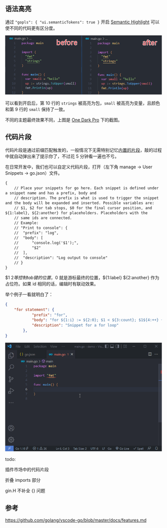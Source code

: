 ## 语法高亮

通过 ``"gopls": { "ui.semanticTokens": true }`` 开启 [Semantic Highlight](https://code.visualstudio.com/api/language-extensions/semantic-highlight-guide) 可以使不同的代码更有区分度。

![image-20220521155256607](image/image-20220521155256607.png)

可以看到开启后，第 10 行的 ``strings`` 被高亮为包，``small`` 被高亮为变量，且颜色和第 9 行的 ``small`` 保持了一致。

不同的主题最终效果不同，上图是 [One Dark Pro](https://vscodethemes.com/e/zhuangtongfa.material-theme/one-dark-pro?language=go) 下的截图。

## 代码片段

代码片段是通过前缀匹配触发的，一般情况下无需特别记忆[内置的片段](https://github.com/golang/vscode-go/blob/master/snippets/go.json)，敲的过程中就自动弹出来了提示你了，不过花 5 分钟看一遍也不亏。

在日常开发中，我们也可以自定义代码片段，打开（左下角 manage -> User Snippets -> go.json）文件。

```jsonc
{
	// Place your snippets for go here. Each snippet is defined under a snippet name and has a prefix, body and 
	// description. The prefix is what is used to trigger the snippet and the body will be expanded and inserted. Possible variables are:
	// $1, $2 for tab stops, $0 for the final cursor position, and ${1:label}, ${2:another} for placeholders. Placeholders with the 
	// same ids are connected.
	// Example:
	// "Print to console": {
	// 	"prefix": "log",
	// 	"body": [
	// 		"console.log('$1');",
	// 		"$2"
	// 	],
	// 	"description": "Log output to console"
	// }
}
```

$1 $2 等控制 tab 键的位置，$0 就是游标最终的位置，${1:label} ${2:another} 作为占位符。如果 id 相同的话，编辑时有联动效果。

举个例子一看就明白了：

```json
{
    "for statement": {
			"prefix": "for",
			"body": "for ${1:i} := ${2:0}; $1 < ${3:count}; $1${4:++} {\n\t$0\n}",
			"description": "Snippet for a for loop"
		},
}
```

![ezWFFOCkkE](image/ezWFFOCkkE.gif)

todo: 

插件市场中的代码片段

折叠 imports 部分

gin.H 不补全 {} 问题

## 参考

https://github.com/golang/vscode-go/blob/master/docs/features.md
